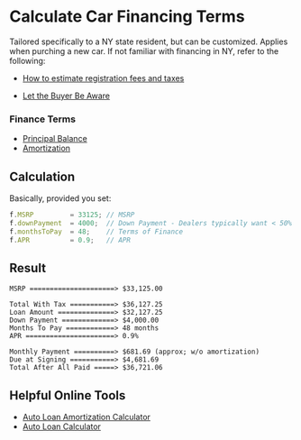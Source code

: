 # Calculate Car Financing Terms


Tailored specifically to a NY state resident, but can be customized. Applies when purching a new car. If not familiar with financing in NY, refer to the following:


- [How to estimate registration fees and taxes](https://dmv.ny.gov/registration/how-estimate-registration-fees-and-taxes)

- [Let the Buyer Be Aware](https://dmv.ny.gov/brochure/let-buyer-be-aware)


### Finance Terms
- [Principal Balance](https://www.investopedia.com/terms/p/principal.asp)
- [Amortization](https://www.consumerfinance.gov/ask-cfpb/what-is-amortization-and-how-could-it-affect-my-auto-loan-en-771/)



## Calculation
Basically, provided you set:

```javascript
f.MSRP         = 33125; // MSRP
f.downPayment  = 4000;  // Down Payment - Dealers typically want < 50%
f.monthsToPay  = 48;    // Terms of Finance
f.APR          = 0.9;   // APR
````

## Result

```text
MSRP =====================> $33,125.00

Total With Tax ===========> $36,127.25
Loan Amount ==============> $32,127.25
Down Payment =============> $4,000.00
Months To Pay ============> 48 months
APR ======================> 0.9%

Monthly Payment ==========> $681.69 (approx; w/o amortization)
Due at Signing ===========> $4,681.69
Total After All Paid =====> $36,721.06
```

## Helpful Online Tools

- [Auto Loan Amortization Calculator](https://www.arborfcu.org/Borrow/Loans/Vehicle-Loans/New-Used-Auto-Loans/Amortization-Calculator)
- [Auto Loan Calculator](https://www.amortization-calc.com/auto-car-loan-calculator/)